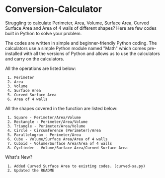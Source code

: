 # Conversion-Calculator
Struggling to calculate Perimeter, Area, Volume, Surface Area, Curved Surface Area and Area of 4 walls of different shapes? 
Here are few codes built in Python to solve your problem.

The codes are written in simple and beginner-friendly Python coding. The calculators use a simple Python module named "Math" 
which comes pre-installed with all the versions of Python and allows us to use the calculators and carry on the calculators.

All the operations are listed below:
     
     1. Perimeter
     2. Area
     3. Volume
     4. Surface Area
     5. Curved Surface Area
     6. Area of 4 walls

All the shapes covered in the function are listed below:

     1. Square - Perimeter/Area/Volume
     2. Rectangle - Perimeter/Area/Volume
     3. Triangle - Perimeter/Area/Volume
     4. Circle - Circumference (Perimeter)/Area
     5. Parallelogram - Perimeter/Area
     6. Cube - Volume/Surface Area/Area of 4 walls
     7. Cuboid - Volume/Surface Area/Area of 4 walls
     8. Cyclinder - Volume/Surface Area/Curved Surface Area

What's New?

     1. Added Curved Surface Area to existing codes. (curved-sa.py)
     2. Updated the README
